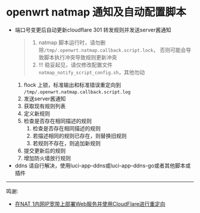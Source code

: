 # openwrt natmap 通知及自动配置脚本
* 端口号变更后自动更新cloudflare 301 转发规则并发送server酱通知
    > 1. natmap 脚本运行时，请勿删除`/tmp/.openwrt.natmap.callback.script.lock`，
    > 否则可能会导致脚本执行冲突导致规则更新冲突
    > 2. !!! 稳妥起见，请仅修改配置文件`natmap_notify_script_config.sh`，其他勿动
    1. flock 上锁，标准输出和标准错误重定向到 `/tmp/.openwrt.natmap.callback.script.log`
    2. 发送server酱通知
    3. 获取现有规则列表
    4. 定义新规则
    5. 检查是否存在相同描述的规则
        1. 检查是否存在相同描述的规则
        2. 若描述相同的规则已存在，则替换旧规则
        3. 若规则不存在，则追加新规则
    6. 提交更新后的规则
    7. 增加防火墙放行规则
* ddns 请自行解决，使用luci-app-ddns或luci-app-ddns-go或者其他脚本或插件

---

鸣谢:
* [在NAT 1内网IP宽带上部署Web服务并使用CloudFlare进行重定向](https://blog.dibin.eu.org/posts/%E5%9C%A8NAT-1%E5%86%85%E7%BD%91IP%E5%AE%BD%E5%B8%A6%E4%B8%8A%E9%83%A8%E7%BD%B2Web%E6%9C%8D%E5%8A%A1%E5%B9%B6%E4%BD%BF%E7%94%A8Cloudflare%E8%BF%9B%E8%A1%8C%E9%87%8D%E5%AE%9A%E5%90%91/)
